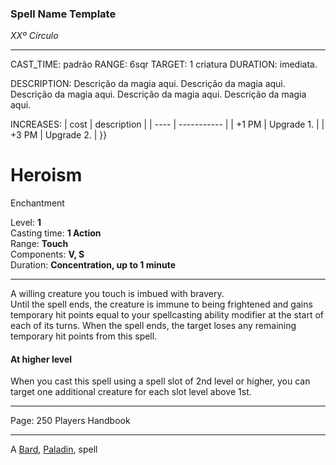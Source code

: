 ### Spell Name Template

_XXº Círculo_

---

CAST_TIME: padrão
RANGE: 6sqr
TARGET: 1 criatura
DURATION: imediata.

DESCRIPTION:
Descrição da magia aqui. Descrição da magia aqui. Descrição da magia aqui. Descrição da magia aqui. Descrição da magia aqui.

INCREASES:
| cost | description |
| ---- | ----------- |
| +1 PM | Upgrade 1. |
| +3 PM | Upgrade 2. |
}}

# Heroism

Enchantment

Level: **1**  
Casting time: **1 Action**  
Range: **Touch**  
Components: **V, S**  
Duration: **Concentration, up to 1 minute**

---

A willing creature you touch is imbued with bravery.  
Until the spell ends, the creature is immune to being frightened and gains temporary hit points equal to your spellcasting ability modifier at the start of each of its turns. When the spell ends, the target loses any remaining temporary hit points from this spell.

#### At higher level

When you cast this spell using a spell slot of 2nd level or higher, you can target one additional creature for each slot level above 1st.

---

Page: 250 Players Handbook

---

A [Bard](https://www.dnd-spells.com/spells/class/Bard), [Paladin](https://www.dnd-spells.com/spells/class/Paladin), spell
